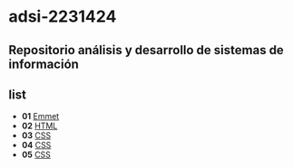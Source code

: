 # adsi-2231424
Repositorio análisis y desarrollo de sistemas de información 
---
## list

- **01** [Emmet](01-emmet/)
- **02** [HTML](02-HTML4.01/)
- **03** [CSS](03-HTML5/)
- **04** [CSS](03-CCS2.1/)
- **05** [CSS](03-CCS3/)
